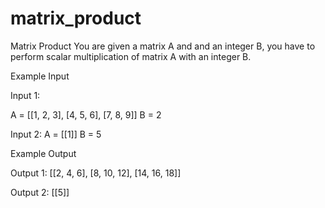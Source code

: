 # matrix_product
Matrix Product
You are given a matrix A and and an integer B, you have to perform scalar multiplication of matrix A with an integer B.

Example Input

Input 1:

A = [[1, 2, 3],
[4, 5, 6],
[7, 8, 9]]
B = 2

Input 2:
A = [[1]]
B = 5


Example Output

Output 1:
[[2, 4, 6],
[8, 10, 12],
[14, 16, 18]]

Output 2:
[[5]]

